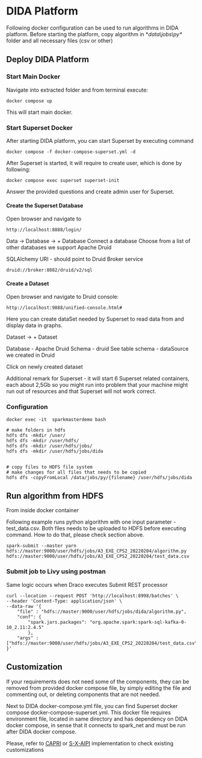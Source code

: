 # DIDA Platform 

Following docker configuration can be used to run algorithms in DIDA platform.
Before starting the platform, copy algorithm in **data\jobs\py\** folder and all necessary files (csv or other)

 
## Deploy DIDA Platform

### Start Main Docker

Navigate into extracted folder and from terminal execute:

```
docker compose up
```

This will start main docker.

### Start Superset Docker

After starting DIDA platform, you can start Superset by executing command

```
docker compose -f docker-compose-superset.yml -d
```

After Superset is started, it will require to create user, which is done by following:

```
docker compose exec superset superset-init 
```

Answer the provided questions and create admin user for Superset.

####  Create the Superset Database

Open browser and navigate to

```
http://localhost:8888/login/

```

Data -> Database -> + Database
Connect a database
Choose from a list of other databases we support
Apache Druid

SQLAlchemy URI - should point to Druid Broker service

```
druid://broker:8082/druid/v2/sql
```

#### Create a  Dataset

Open browser and navigate to Druid console:

```
http://localhost:9888/unified-console.html#
```

Here you can create dataSet needed by Superset to read data from and display data in graphs.

Dataset -> + Dataset

Database - Apache Druid
Schema - druid
See table schema - dataSource we created in Druid

Click on newly created dataset

Additional remark for Superset - it will start 6 Superset related containers, each about 2,5Gb so you might run into problem that your machine might run out of resources and that Superset will not work correct.

### Configuration 

```
docker exec -it  sparkmasterdemo bash

# make folders in hdfs
hdfs dfs -mkdir /user/
hdfs dfs -mkdir /user/hdfs/
hdfs dfs -mkdir /user/hdfs/jobs/
hdfs dfs -mkdir /user/hdfs/jobs/dida


# copy files to HDFS file system
# make changes for all files that needs to be copied
hdfs dfs -copyFromLocal /data/jobs/py/{filename} /user/hdfs/jobs/dida

```

## Run algorithm from HDFS

From inside docker container 

Following example runs python algorithm with one input parameter - test_data.csv.
Both files needs to be uploaded to HDFS before executing command. How to do that, please check section above.

```
spark-submit --master yarn 
hdfs://master:9000/user/hdfs/jobs/A3_EXE_CPS2_20220204/algorithm.py hdfs://master:9000/user/hdfs/jobs/A3_EXE_CPS2_20220204/test_data.csv
```


### Submit job to Livy using postman

Same logic occurs when Draco executes Submit REST processor

```
curl --location --request POST 'http://localhost:8998/batches' \
--header 'Content-Type: application/json' \
--data-raw '{
    "file" : "hdfs://master:9000/user/hdfs/jobs/dida/algorithm.py",
    "conf": {
        "spark.jars.packages": "org.apache.spark:spark-sql-kafka-0-10_2.11:2.4.5"
        },
    "args" : ["hdfs://master:9000/user/hdfs/jobs/A3_EXE_CPS2_20220204/test_data.csv"]
}'
```


## Customization


If your requirements does not need some of the components, they can be removed from provided docker compose file, by simply editing the file and commenting out, or deleting components that are not needed.

Next to DIDA docker-compose.yml file, you can find Superset docker compose docker-compose-superset.yml. This docker file requires environment file, located in same directory and has dependency on DIDA docker compose, in sense that it connects to spark_net and must be run after DIDA docker compose.

Please, refer to [CAPRI](https://github.com/Engineering-Research-and-Development/capri_cap_blueprints) or [S-X-AIPI](https://github.com/Engineering-Research-and-Development/s-X-AIPI-Autonomic-Manager/) implementation to check existing customizations

